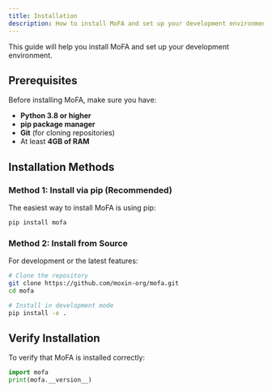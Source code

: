 ```yaml
---
title: Installation
description: How to install MoFA and set up your development environment
---
```



This guide will help you install MoFA and set up your development environment.

## Prerequisites

Before installing MoFA, make sure you have:

- **Python 3.8 or higher**
- **pip package manager**
- **Git** (for cloning repositories)
- At least **4GB of RAM**

## Installation Methods

### Method 1: Install via pip (Recommended)

The easiest way to install MoFA is using pip:

```bash
pip install mofa
```

### Method 2: Install from Source

For development or the latest features:

```bash
# Clone the repository
git clone https://github.com/moxin-org/mofa.git
cd mofa

# Install in development mode
pip install -e .
```

## Verify Installation

To verify that MoFA is installed correctly:

```python
import mofa
print(mofa.__version__)
```
